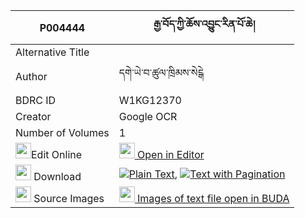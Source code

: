 |P004444|རྒྱ་བོད་ཀྱི་ཆོས་འབྱུང་རིན་པོ་ཆེ། 
| --- | --- 
|Alternative Title |
|Author| དགེ་ཡེ་བ་ཚུལ་ཁྲིམས་སེངྒེ
|BDRC ID | W1KG12370
|Creator | Google OCR
|Number of Volumes| 1
|<img width="25" src="https://img.icons8.com/color/25/000000/edit-property.png">Edit Online| [<img width="25" src="https://avatars.githubusercontent.com/u/45091458?s=200&v=4"> Open in Editor](http://editor.openpecha.org/P004444)
|<img width="25" src="https://img.icons8.com/fluent/48/000000/download-2.png"/>  Download | [![](https://img.icons8.com/color/20/000000/txt.png)Plain Text](https://github.com/Openpecha/P004444/releases/download/v1/gyabo_kyi_chojung_rinpoche_plain_P004444.zip), [![](https://img.icons8.com/color/20/000000/txt.png)Text with Pagination](https://github.com/Openpecha/P004444/releases/download/v1/gyabo_kyi_chojung_rinpoche_pages_P004444.zip)
|<img width="25" src="https://img.icons8.com/plasticine/100/000000/pictures-folder.png"/>  Source Images | [<img width="25" src="https://library.bdrc.io/icons/BUDA-small.svg"> Images of text file open in BUDA](https://library.bdrc.io/show/bdr:W1KG12370)